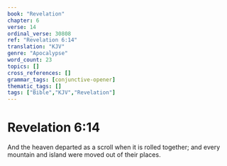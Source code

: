 ```yaml
---
book: "Revelation"
chapter: 6
verse: 14
ordinal_verse: 30808
ref: "Revelation 6:14"
translation: "KJV"
genre: "Apocalypse"
word_count: 23
topics: []
cross_references: []
grammar_tags: [conjunctive-opener]
thematic_tags: []
tags: ["Bible","KJV","Revelation"]
---
```


# Revelation 6:14

And the heaven departed as a scroll when it is rolled together; and every mountain and island were moved out of their places.
